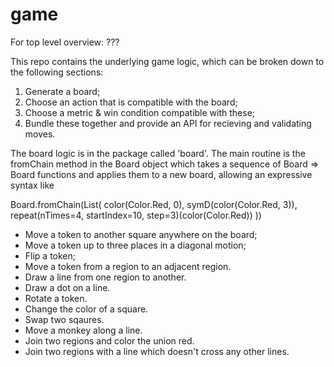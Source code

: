 # game

For top level overview: ???

This repo contains the underlying game logic, which can be broken down
to the following sections:

1. Generate a board;
2. Choose an action that is compatible with the board;
3. Choose a metric & win condition compatible with these; 
4. Bundle these together and provide an API for recieving and validating
   moves.

The board logic is in the package called 'board'. The main routine is the fromChain
method in the Board object which takes a sequence of Board => Board functions and 
applies them to a new board, allowing an expressive syntax like

   Board.fromChain(List(
    color(Color.Red, 0), 
    symD(color(Color.Red, 3)),
    repeat(nTimes=4, startIndex=10, step=3)(color(Color.Red))
   ))

- Move a token to another square anywhere on the board;
- Move a token up to three places in a diagonal motion;
- Flip a token;
- Move a token from a region to an adjacent region.
- Draw a line from one region to another.
- Draw a dot on a line.
- Rotate a token.
- Change the color of a square.
- Swap two sqaures.
- Move a monkey along a line.
- Join two regions and color the union red.
- Join two regions with a line which doesn't cross any other lines.
